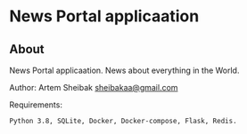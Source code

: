 News Portal applicaation
====

About
-----

News Portal applicaation.
News about everything in the World.


Author: Artem Sheibak <sheibakaa@gmail.com>


Requirements:

    Python 3.8, SQLite, Docker, Docker-compose, Flask, Redis.
